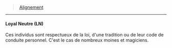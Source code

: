 ﻿---
!AlignmentItem
Id: alignment_hd.md#loyal-neutre-ln
ParentLink: alignment_hd.md#alignement
Name: Loyal Neutre (LN)
ParentName: Alignement
NameLevel: 4
Attributes: {}
AttributesDictionary: >+
  {}

Description: >+
  Ces individus sont respectueux de la loi, d'une tradition ou de leur code de conduite personnel. C'est le cas de nombreux moines et magiciens.

---
> [Alignement](hd_alignment.md)

---

#### Loyal Neutre (LN)

Ces individus sont respectueux de la loi, d'une tradition ou de leur code de conduite personnel. C'est le cas de nombreux moines et magiciens.

